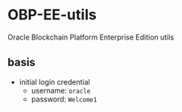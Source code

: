 # OBP-EE-utils
Oracle Blockchain Platform Enterprise Edition utils

## basis
- initial login credential
  - username: `oracle`
  - password: `Welcome1`
